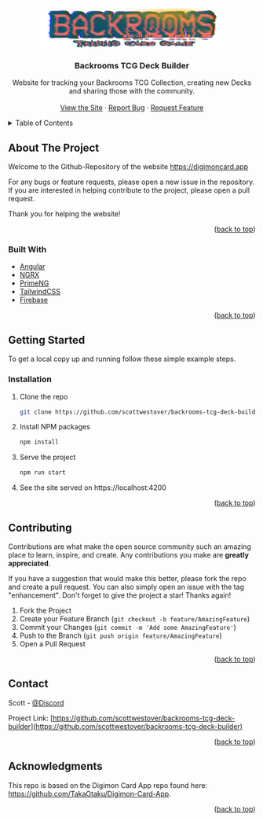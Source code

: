 <div id="top"></div>
<!--[![Contributors][contributors-shield]][contributors-url]
[![Forks][forks-shield]][forks-url]
[![Stargazers][stars-shield]][stars-url]
[![Issues][issues-shield]][issues-url]
[![MIT License][license-shield]][license-url]
[![LinkedIn][linkedin-shield]][linkedin-url]-->

<!-- PROJECT LOGO -->
<br />
<div align="center">
  <a href="https://github.com/scottwestover/backrooms-tcg-deck-builder">
    <img src="src/assets/images/backrooms-tcg-logo.webp" alt="Logo" height="80">
  </a>

<h3 align="center">Backrooms TCG Deck Builder</h3>

  <p align="center">
    Website for tracking your Backrooms TCG Collection, creating new Decks and sharing those with the community.
    <br />
    <br />
    <a href="https://backrooms-tcg-deckbuilder.web.app">View the Site</a>
    ·
    <a href="https://github.com/scottwestover/backrooms-tcg-deck-builder/issues">Report Bug</a>
    ·
    <a href="https://github.com/scottwestover/backrooms-tcg-deck-builder/issues">Request Feature</a>
  </p>
</div>



<!-- TABLE OF CONTENTS -->
<details>
  <summary>Table of Contents</summary>
  <ol>
    <li>
      <a href="#about-the-project">About The Project</a>
      <ul>
        <li><a href="#built-with">Built With</a></li>
      </ul>
    </li>
    <li>
      <a href="#getting-started">Getting Started</a>
      <ul>
        <li><a href="#prerequisites">Prerequisites</a></li>
        <li><a href="#installation">Installation</a></li>
      </ul>
    </li>
    <li><a href="#usage">Usage</a></li>
    <li><a href="#contributing">Contributing</a></li>
    <li><a href="#contact">Contact</a></li>
    <li><a href="#acknowledgments">Acknowledgments</a></li>
  </ol>
</details>



<!-- ABOUT THE PROJECT -->
## About The Project

Welcome to the Github-Repository of the website https://digimoncard.app

For any bugs or feature requests, please open a new issue in the repository. If you are interested in helping contribute to the project, please open a pull request.

Thank you for helping the website!

<p align="right">(<a href="#top">back to top</a>)</p>



### Built With

* [Angular](https://angular.io/)
* [NGRX](https://ngrx.io/)
* [PrimeNG](https://www.primefaces.org/primeng/)
* [TailwindCSS](https://tailwindcss.com/)
* [Firebase](https://firebase.google.com/)

<p align="right">(<a href="#top">back to top</a>)</p>



<!-- GETTING STARTED -->
## Getting Started

To get a local copy up and running follow these simple example steps.

### Installation

1. Clone the repo
   ```sh
   git clone https://github.com/scottwestover/backrooms-tcg-deck-builder.git
   ```
2. Install NPM packages
   ```sh
   npm install
   ```
3. Serve the project
   ```sh
   npm run start
   ```
4. See the site served on https://localhost:4200

<p align="right">(<a href="#top">back to top</a>)</p>

<!-- CONTRIBUTING -->
## Contributing

Contributions are what make the open source community such an amazing place to learn, inspire, and create. Any contributions you make are **greatly appreciated**.

If you have a suggestion that would make this better, please fork the repo and create a pull request. You can also simply open an issue with the tag "enhancement".
Don't forget to give the project a star! Thanks again!

1. Fork the Project
2. Create your Feature Branch (`git checkout -b feature/AmazingFeature`)
3. Commit your Changes (`git commit -m 'Add some AmazingFeature'`)
4. Push to the Branch (`git push origin feature/AmazingFeature`)
5. Open a Pull Request

<p align="right">(<a href="#top">back to top</a>)</p>


<!-- CONTACT -->
## Contact

Scott - [@Discord](galemius#0322)

Project Link: [https://github.com/scottwestover/backrooms-tcg-deck-builder](https://github.com/scottwestover/backrooms-tcg-deck-builder)

<p align="right">(<a href="#top">back to top</a>)</p>



<!-- ACKNOWLEDGMENTS -->
## Acknowledgments

This repo is based on the Digimon Card App repo found here: <a target="_blank" href="https://github.com/TakaOtaku/Digimon-Card-App">https://github.com/TakaOtaku/Digimon-Card-App</a>.

<p align="right">(<a href="#top">back to top</a>)</p>
